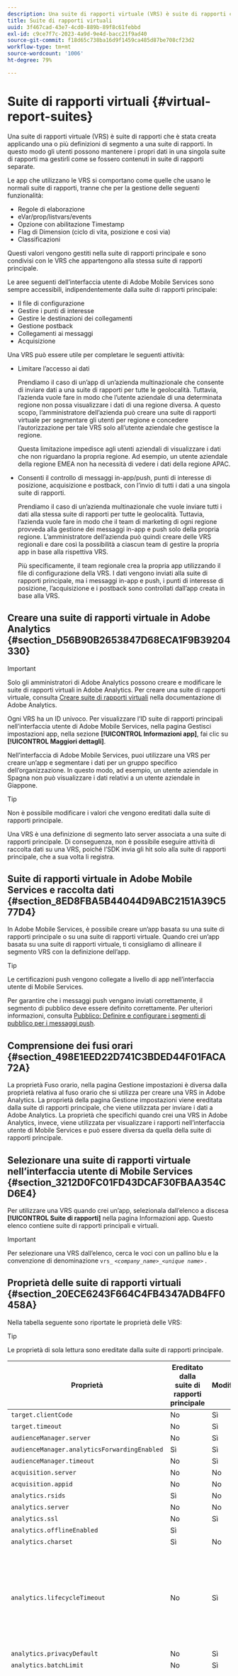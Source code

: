 ```yaml
---
description: Una suite di rapporti virtuale (VRS) è suite di rapporti che è stata creata applicando una o più definizioni di segmento a una suite di rapporti. In questo modo gli utenti possono mantenere i propri dati in una singola suite di rapporti ma gestirli come se fossero contenuti in suite di rapporti separate.
title: Suite di rapporti virtuali
uuid: 3f467cad-43e7-4cd0-889b-89f8c61febbd
exl-id: c9ce7f7c-2023-4a9d-9e4d-bacc21f9ad40
source-git-commit: f18d65c738ba16d9f1459ca485d87be708cf23d2
workflow-type: tm+mt
source-wordcount: '1006'
ht-degree: 79%

---
```


# Suite di rapporti virtuali {#virtual-report-suites}

Una suite di rapporti virtuale (VRS) è suite di rapporti che è stata creata applicando una o più definizioni di segmento a una suite di rapporti. In questo modo gli utenti possono mantenere i propri dati in una singola suite di rapporti ma gestirli come se fossero contenuti in suite di rapporti separate.

Le app che utilizzano le VRS si comportano come quelle che usano le normali suite di rapporti, tranne che per la gestione delle seguenti funzionalità:

* Regole di elaborazione
* eVar/prop/listvars/events
* Opzione con abilitazione Timestamp
* Flag di Dimension (ciclo di vita, posizione e così via)
* Classificazioni

Questi valori vengono gestiti nella suite di rapporti principale e sono condivisi con le VRS che appartengono alla stessa suite di rapporti principale.

Le aree seguenti dell’interfaccia utente di Adobe Mobile Services sono sempre accessibili, indipendentemente dalla suite di rapporti principale:

* Il file di configurazione
* Gestire i punti di interesse
* Gestire le destinazioni dei collegamenti
* Gestione postback
* Collegamenti ai messaggi
* Acquisizione

Una VRS può essere utile per completare le seguenti attività:

* Limitare l’accesso ai dati

   Prendiamo il caso di un’app di un’azienda multinazionale che consente di inviare dati a una suite di rapporti per tutte le geolocalità. Tuttavia, l’azienda vuole fare in modo che l’utente aziendale di una determinata regione non possa visualizzare i dati di una regione diversa. A questo scopo, l’amministratore dell’azienda può creare una suite di rapporti virtuale per segmentare gli utenti per regione e concedere l’autorizzazione per tale VRS solo all’utente aziendale che gestisce la regione.

   Questa limitazione impedisce agli utenti aziendali di visualizzare i dati che non riguardano la propria regione. Ad esempio, un utente aziendale della regione EMEA non ha necessità di vedere i dati della regione APAC.

* Consenti il controllo di messaggi in-app/push, punti di interesse di posizione, acquisizione e postback, con l’invio di tutti i dati a una singola suite di rapporti.

   Prendiamo il caso di un’azienda multinazionale che vuole inviare tutti i dati alla stessa suite di rapporti per tutte le geolocalità. Tuttavia, l’azienda vuole fare in modo che il team di marketing di ogni regione provveda alla gestione dei messaggi in-app e push solo della propria regione. L’amministratore dell’azienda può quindi creare delle VRS regionali e dare così la possibilità a ciascun team di gestire la propria app in base alla rispettiva VRS.

   Più specificamente, il team regionale crea la propria app utilizzando il file di configurazione della VRS. I dati vengono inviati alla suite di rapporti principale, ma i messaggi in-app e push, i punti di interesse di posizione, l’acquisizione e i postback sono controllati dall’app creata in base alla VRS.

## Creare una suite di rapporti virtuale in Adobe Analytics {#section_D56B90B2653847D68ECA1F9B39204330}

>[!IMPORTANT]
>
>Solo gli amministratori di Adobe Analytics possono creare e modificare le suite di rapporti virtuali in Adobe Analytics. Per creare una suite di rapporti virtuale, consulta [Creare suite di rapporti virtuali](https://experienceleague.adobe.com/docs/analytics/components/virtual-report-suites/vrs-workflow/vrs-create.html) nella documentazione di Adobe Analytics.

Ogni VRS ha un ID univoco. Per visualizzare l’ID suite di rapporti principali nell’interfaccia utente di Adobe Mobile Services, nella pagina Gestisci impostazioni app, nella sezione **[!UICONTROL Informazioni app]**, fai clic su **[!UICONTROL Maggiori dettagli]**.

Nell’interfaccia di Adobe Mobile Services, puoi utilizzare una VRS per creare un’app e segmentare i dati per un gruppo specifico dell’organizzazione. In questo modo, ad esempio, un utente aziendale in Spagna non può visualizzare i dati relativi a un utente aziendale in Giappone.

>[!TIP]
>
>Non è possibile modificare i valori che vengono ereditati dalla suite di rapporti principale.

Una VRS è una definizione di segmento lato server associata a una suite di rapporti principale. Di conseguenza, non è possibile eseguire attività di raccolta dati su una VRS, poiché l’SDK invia gli hit solo alla suite di rapporti principale, che a sua volta li registra.

## Suite di rapporti virtuale in Adobe Mobile Services e raccolta dati {#section_8ED8FBA5B44044D9ABC2151A39C577D4}

In Adobe Mobile Services, è possibile creare un’app basata su una suite di rapporti principale o su una suite di rapporti virtuale. Quando crei un’app basata su una suite di rapporti virtuale, ti consigliamo di allineare il segmento VRS con la definizione dell’app.

>[!TIP]
>
>Le certificazioni push vengono collegate a livello di app nell’interfaccia utente di Mobile Services.

Per garantire che i messaggi push vengano inviati correttamente, il segmento di pubblico deve essere definito correttamente. Per ulteriori informazioni, consulta [Pubblico: Definire e configurare i segmenti di pubblico per i messaggi push](/help/using/in-app-messaging/t-create-push-message/c-audience-push-message.md).

## Comprensione dei fusi orari {#section_498E1EED22D741C3BDED44F01FACA72A}

La proprietà Fuso orario, nella pagina Gestione impostazioni è diversa dalla proprietà relativa al fuso orario che si utilizza per creare una VRS in Adobe Analytics. La proprietà della pagina Gestione impostazioni viene ereditata dalla suite di rapporti principale, che viene utilizzata per inviare i dati a Adobe Analytics. La proprietà che specifichi quando crei una VRS in Adobe Analytics, invece, viene utilizzata per visualizzare i rapporti nell’interfaccia utente di Mobile Services e può essere diversa da quella della suite di rapporti principale.

## Selezionare una suite di rapporti virtuale nell’interfaccia utente di Mobile Services {#section_3212D0FC01FD43DCAF30FBAA354CD6E4}

Per utilizzare una VRS quando crei un’app, selezionala dall’elenco a discesa **[!UICONTROL Suite di rapporti]** nella pagina Informazioni app. Questo elenco contiene suite di rapporti principali e virtuali.

>[!IMPORTANT]
>
>Per selezionare una VRS dall’elenco, cerca le voci con un pallino blu e la convenzione di denominazione `vrs_` *`<company_name>`*`_`*`<unique name>`*  .

## Proprietà delle suite di rapporti virtuali {#section_20ECE6243F664C4FB4347ADB4FF0458A}

Nella tabella seguente sono riportate le proprietà delle VRS:

>[!TIP]
>
>Le proprietà di sola lettura sono ereditate dalla suite di rapporti principale.

| Proprietà | Ereditato dalla suite di rapporti principale | Modificabile? | Note |
|--- |--- |--- |--- |
| `target.clientCode` | No | Sì |  |
| `target.timeout` | No | Sì |  |
| `audienceManager.server` | No | Sì |  |
| `audienceManager.analyticsForwardingEnabled` | Sì | Sì |  |
| `audienceManager.timeout` | No | Sì |  |
| `acquisition.server` | No | No |  |
| `acquisition.appid` | No | No |  |
| `analytics.rsids` | Sì | No |  |
| `analytics.server` | No | No |  |
| `analytics.ssl` | No | Sì |  |
| `analytics.offlineEnabled` | Sì |  |  |
| `analytics.charset` | Sì | No |  |
| `analytics.lifecycleTimeout` | No | Sì | Deve essere la suite di rapporti principale, se gli utenti non desiderano che i loro dati siano incoerenti. |
| `analytics.privacyDefault` | No | Sì |  |
| `analytics.batchLimit` | No | Sì |  |
| `analytics.timezone` | Sì | Sì, quando crei l’app. | Questa proprietà relativa al fuso orario viene utilizzata per inviare dati ad Adobe Analytics ed è diversa dalla proprietà relativa al fuso orario impostata al momento della creazione di una VRS. |
| `analytics.timezoneOffset` | Sì | No |  |
| `analytics.referrerTimeout` | No | Sì |  |
| `analytics.backdateSessionInfo` | Sì | Sì |  |

## Informazioni aggiuntive {#section_4C4446F1FBE64F659BC0A2362C9F3E59}

Seguono alcune informazioni aggiuntive sulle suite di rapporti virtuali:

* Per ulteriori informazioni sulle VRS, consulta [Panoramica sulle suite di rapporti virtuali](https://experienceleague.adobe.com/docs/analytics/components/virtual-report-suites/vrs-about.html).
* Per ulteriori informazioni sulla pianificazione dell’implementazione di una VRS, consulta [Virtual Report Suite Workflow](https://experienceleague.adobe.com/docs/analytics/components/virtual-report-suites/vrs-workflow/vrs-workflow.html) (Flusso di lavoro delle suite di rapporti virtuali).
